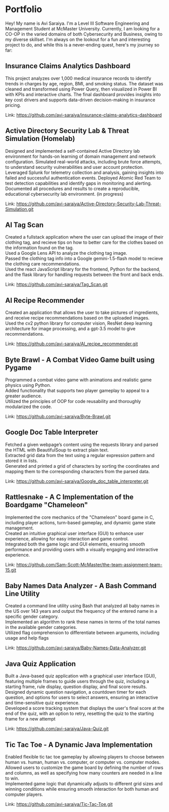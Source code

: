 # Portfolio

Hey! My name is Avi Saraiya. I'm a Level III Software Engineering and Management Student at McMaster University. Currently, I am looking for a CO-OP in the varied domains of both Cybersecurity and Business, owing to my diverse skillset.
I'm always on the lookout for a fun and interesting project to do, and while this is a never-ending quest, here's my journey so far:

## Insurance Claims Analytics Dashboard
This project analyzes over 1,000 medical insurance records to identify trends in charges by age, region, BMI, and smoking status.
The dataset was cleaned and transformed using Power Query, then visualized in Power BI with KPIs and interactive charts.
The final dashboard provides insights into key cost drivers and supports data-driven decision-making in insurance pricing.

Link: https://github.com/avi-saraiya/insurance-claims-analytics-dashboard

## Active Directory Security Lab & Threat Simulation (Homelab)
Designed and implemented a self-contained Active Directory lab environment for hands-on learning of domain management and network configuration.
Simulated real-world attacks, including brute force attempts, to understand security vulnerabilities and user account protection.
Leveraged Splunk for telemetry collection and analysis, gaining insights into failed and successful authentication events.
Deployed Atomic Red Team to test detection capabilities and identify gaps in monitoring and alerting.
Documented all procedures and results to create a reproducible, educational cybersecurity lab environment. (in progress)

Link: https://github.com/avi-saraiya/Active-Directory-Security-Lab-Threat-Simulation.git

## AI Tag Scan 
Created a fullstack application where the user can upload the image of their clothing tag, and recieve tips on how to better care for the clothes based on the information found on the tag.<br>
Used a Google Lens API to analyze the clothing tag image.<br>
Passed the clothing tag info into a Google gemini-1.5-flash model to recieve the clothing care recommendations.<br>
Used the react JavaScript library for the frontend, Python for the backend, and the flask library for handling requests between the front and back ends.

Link: https://github.com/avi-saraiya/Tag_Scan.git

## AI Recipe Recommender
Created an application that allows the user to take pictures of ingredients, and receive recipe recommendations based on the uploaded images.<br>
Used the cv2 python library for computer vision, ResNet deep learning architecture for image processing, and a gpt-3.5 model to give recommendations.

Link: https://github.com/avi-saraiya/AI_recipe_recommender.git

## Byte Brawl - A Combat Video Game built using Pygame
Programmed a combat video game with animations and realistic game physics using Python.<br>
Added functionality that supports two player gameplay to appeal to a greater audience.<br>
Utilized the principles of OOP for code reusability and thoroughly modularized the code.

Link:        https://github.com/avi-saraiya/Byte-Brawl.git

## Google Doc Table Interpreter
Fetched a given webpage’s content using the requests library and parsed the HTML with BeautifulSoup to extract plain text.<br>
Extracted grid data from the text using a regular expression pattern and stored it in lists.<br>
Generated and printed a grid of characters by sorting the coordinates and mapping them to the corresponding characters from the parsed data.

Link: https://github.com/avi-saraiya/Google_doc_table_interpreter.git

## Rattlesnake - A C Implementation of the Boardgame "Chameleon"
Implemented the core mechanics of the "Chameleon" board game in C, including player actions, turn-based gameplay, and dynamic game state management.<br>
Created an intuitive graphical user interface (GUI) to enhance user experience, allowing for easy interaction and game control.<br>
Integrated both the game logic and GUI elements, ensuring smooth performance and providing users with a visually engaging and interactive experience.

Link:        https://github.com/Sam-Scott-McMaster/the-team-assignment-team-15.git

## Baby Names Data Analyzer - A Bash Command Line Utility
Created a command line utility using Bash that analyzed all baby names in the US over 143 years and output the frequency of the entered name in a specific gender category.<br>
             Implemented an algorithm to rank these names in terms of the total names in the available gender categories.<br>
             Utilized flag comprehension to differentiate between arguments, including usage and help flags
             
Link:        https://github.com/avi-saraiya/Baby-Names-Data-Analyzer.git

## Java Quiz Application
Built a Java-based quiz application with a graphical user interface (GUI), featuring multiple frames to guide users through the quiz, including a starting frame, rule display, question display, and final score results.<br>
Designed dynamic question navigation, a countdown timer for each question, and options for users to select answers, ensuring an interactive and time-sensitive quiz experience.<br>
Developed a score tracking system that displays the user's final score at the end of the quiz, with an option to retry, resetting the quiz to the starting frame for a new attempt

Link:        https://github.com/avi-saraiya/Java-Quiz.git

## Tic Tac Toe - A Dynamic Java Implementation<br>
Enabled flexible tic tac toe gameplay by allowing players to choose between human vs. human, human vs. computer, or computer vs. computer modes.<br>
Allowed users to customize the game board by defining the number of rows and columns, as well as specifying how many counters are needed in a line to win.<br>
Implemented game logic that dynamically adjusts to different grid sizes and winning conditions while ensuring smooth interaction for both human and computer players.

Link:        https://github.com/avi-saraiya/Tic-Tac-Toe.git

